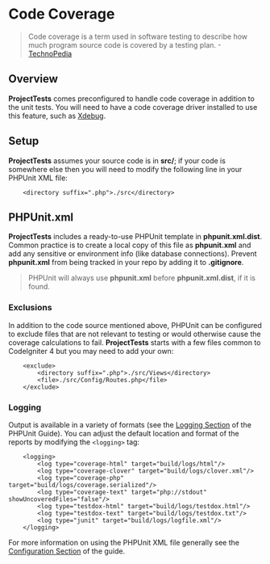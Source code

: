 # Code Coverage

> Code coverage is a term used in software testing to describe how much program source
> code is covered by a testing plan. -[TechnoPedia](https://www.techopedia.com/definition/22535/code-coverage)

## Overview

**ProjectTests** comes preconfigured to handle code coverage in addition to the unit tests.
You will need to have a code coverage driver installed to use this feature, such as
[Xdebug](https://xdebug.org).

## Setup

**ProjectTests** assumes your source code is in **src/**; if your code is somewhere else
then you will need to modify the following line in your PHPUnit XML file:
```
	<directory suffix=".php">./src</directory>
```

## PHPUnit.xml

**ProjectTests** includes a ready-to-use PHPUnit template in **phpunit.xml.dist**.
Common practice is to create a local copy of this file as **phpunit.xml** and add any
sensitive or environment info (like database connections). Prevent **phpunit.xml** from
being tracked in your repo by adding it to **.gitignore**.

> PHPUnit will always use **phpunit.xml** before **phpunit.xml.dist**, if it is found.

### Exclusions

In addition to the code source mentioned above, PHPUnit can be configured to exclude files
that are not relevant to testing or would otherwise cause the coverage calculations to fail.
**ProjectTests** starts with a few files common to CodeIgniter 4 but you may need to add
your own:
```
	<exclude>
		<directory suffix=".php">./src/Views</directory>
		<file>./src/Config/Routes.php</file>
	</exclude>
```

### Logging

Output is available in a variety of formats (see the [Logging Section](https://phpunit.readthedocs.io/en/8.3/logging.html)
of the PHPUnit Guide). You can adjust the default location and format of the reports by
modifying the `<logging>` tag:
```
	<logging>
		<log type="coverage-html" target="build/logs/html"/>
		<log type="coverage-clover" target="build/logs/clover.xml"/>
		<log type="coverage-php" target="build/logs/coverage.serialized"/>
		<log type="coverage-text" target="php://stdout" showUncoveredFiles="false"/>
		<log type="testdox-html" target="build/logs/testdox.html"/>
		<log type="testdox-text" target="build/logs/testdox.txt"/>
		<log type="junit" target="build/logs/logfile.xml"/>
	</logging>
```

For more information on using the PHPUnit XML file generally see the
[Configuration Section](https://phpunit.readthedocs.io/en/8.3/configuration.html)
of the guide.

